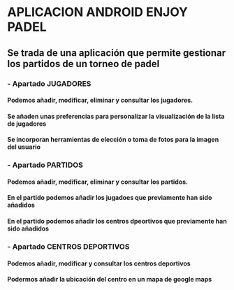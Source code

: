 # APLICACION ANDROID ENJOY PADEL
## Se trada de una aplicación que permite gestionar los partidos de un torneo de padel
### - Apartado JUGADORES
#### Podemos añadir, modificar, eliminar y consultar los jugadores.
#### Se añaden unas preferencias para personalizar la visualización de la lista de jugadores
#### Se incorporan herramientas de elección o toma de fotos para la imagen del usuario
### - Apartado PARTIDOS
#### Podemos añadir, modificar, eliminar y consultar los partidos.
#### En el partido podemos añadir los jugadoes que previamente han sido añadidos
#### En el partido podemos añadir los centros dpeortivos que previamente han sido añadidos
### - Apartado CENTROS DEPORTIVOS
#### Podemos añadir, modificar y consultar los centros deportivos
#### Podermos añadir la ubicación del centro en un mapa de google maps
